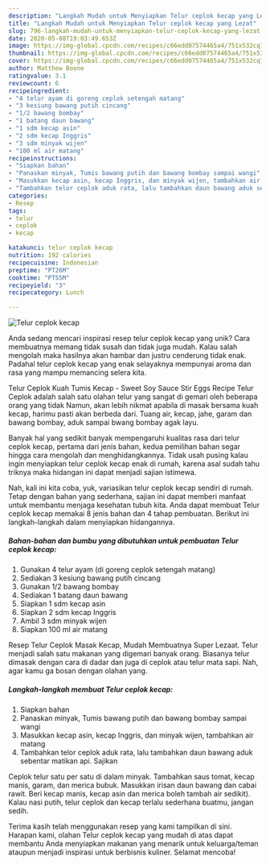 ```yaml
---
description: "Langkah Mudah untuk Menyiapkan Telur ceplok kecap yang Lezat"
title: "Langkah Mudah untuk Menyiapkan Telur ceplok kecap yang Lezat"
slug: 796-langkah-mudah-untuk-menyiapkan-telur-ceplok-kecap-yang-lezat
date: 2020-05-08T19:03:49.653Z
image: https://img-global.cpcdn.com/recipes/c66edd07574465a4/751x532cq70/telur-ceplok-kecap-foto-resep-utama.jpg
thumbnail: https://img-global.cpcdn.com/recipes/c66edd07574465a4/751x532cq70/telur-ceplok-kecap-foto-resep-utama.jpg
cover: https://img-global.cpcdn.com/recipes/c66edd07574465a4/751x532cq70/telur-ceplok-kecap-foto-resep-utama.jpg
author: Matthew Boone
ratingvalue: 3.1
reviewcount: 6
recipeingredient:
- "4 telur ayam di goreng ceplok setengah matang"
- "3 kesiung bawang putih cincang"
- "1/2 bawang bombay"
- "1 batang daun bawang"
- "1 sdm kecap asin"
- "2 sdm kecap Inggris"
- "3 sdm minyak wijen"
- "100 ml air matang"
recipeinstructions:
- "Siapkan bahan"
- "Panaskan minyak, Tumis bawang putih dan bawang bombay sampai wangi"
- "Masukkan kecap asin, kecap Inggris, dan minyak wijen, tambahkan air matang"
- "Tambahkan telor ceplok aduk rata, lalu tambahkan daun bawang aduk sebentar matikan api. Sajikan"
categories:
- Resep
tags:
- telur
- ceplok
- kecap

katakunci: telur ceplok kecap 
nutrition: 192 calories
recipecuisine: Indonesian
preptime: "PT26M"
cooktime: "PT55M"
recipeyield: "3"
recipecategory: Lunch

---
```



![Telur ceplok kecap](https://img-global.cpcdn.com/recipes/c66edd07574465a4/751x532cq70/telur-ceplok-kecap-foto-resep-utama.jpg)

Anda sedang mencari inspirasi resep telur ceplok kecap yang unik? Cara membuatnya memang tidak susah dan tidak juga mudah. Kalau salah mengolah maka hasilnya akan hambar dan justru cenderung tidak enak. Padahal telur ceplok kecap yang enak selayaknya mempunyai aroma dan rasa yang mampu memancing selera kita.

Telur Ceplok Kuah Tumis Kecap - Sweet Soy Sauce Stir Eggs Recipe Telur Ceplok adalah salah satu olahan telur yang sangat di gemari oleh beberapa orang yang tidak Namun, akan lebih nikmat apabila di masak bersama kuah kecap, harimu pasti akan berbeda dari. Tuang air, kecap, jahe, garam dan bawang bombay, aduk sampai bwang bombay agak layu.

Banyak hal yang sedikit banyak mempengaruhi kualitas rasa dari telur ceplok kecap, pertama dari jenis bahan, kedua pemilihan bahan segar hingga cara mengolah dan menghidangkannya. Tidak usah pusing kalau ingin menyiapkan telur ceplok kecap enak di rumah, karena asal sudah tahu triknya maka hidangan ini dapat menjadi sajian istimewa.


Nah, kali ini kita coba, yuk, variasikan telur ceplok kecap sendiri di rumah. Tetap dengan bahan yang sederhana, sajian ini dapat memberi manfaat untuk membantu menjaga kesehatan tubuh kita. Anda dapat membuat Telur ceplok kecap memakai 8 jenis bahan dan 4 tahap pembuatan. Berikut ini langkah-langkah dalam menyiapkan hidangannya.

<!--inarticleads1-->

##### Bahan-bahan dan bumbu yang dibutuhkan untuk pembuatan Telur ceplok kecap:

1. Gunakan 4 telur ayam (di goreng ceplok setengah matang)
1. Sediakan 3 kesiung bawang putih cincang
1. Gunakan 1/2 bawang bombay
1. Sediakan 1 batang daun bawang
1. Siapkan 1 sdm kecap asin
1. Siapkan 2 sdm kecap Inggris
1. Ambil 3 sdm minyak wijen
1. Siapkan 100 ml air matang


Resep Telur Ceplok Masak Kecap, Mudah Membuatnya Super Lezaat. Telur menjadi salah satu makanan yang digemari banyak orang. Biasanya telur dimasak dengan cara di dadar dan juga di ceplok atau telur mata sapi. Nah, agar kamu ga bosan dengan olahan yang. 

<!--inarticleads2-->

##### Langkah-langkah membuat Telur ceplok kecap:

1. Siapkan bahan
1. Panaskan minyak, Tumis bawang putih dan bawang bombay sampai wangi
1. Masukkan kecap asin, kecap Inggris, dan minyak wijen, tambahkan air matang
1. Tambahkan telor ceplok aduk rata, lalu tambahkan daun bawang aduk sebentar matikan api. Sajikan


Ceplok telur satu per satu di dalam minyak. Tambahkan saus tomat, kecap manis, garam, dan merica bubuk. Masukkan irisan daun bawang dan cabai rawit. Beri kecap manis, kecap asin dan merica boleh tambah air sedikit). Kalau nasi putih, telur ceplok dan kecap terlalu sederhana buatmu, jangan sedih. 

Terima kasih telah menggunakan resep yang kami tampilkan di sini. Harapan kami, olahan Telur ceplok kecap yang mudah di atas dapat membantu Anda menyiapkan makanan yang menarik untuk keluarga/teman ataupun menjadi inspirasi untuk berbisnis kuliner. Selamat mencoba!
